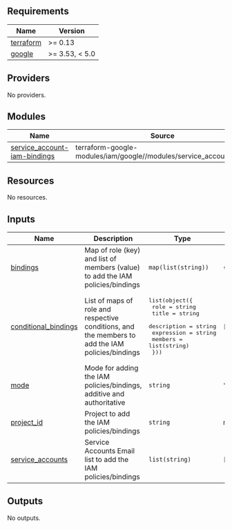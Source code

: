 <!-- BEGIN_TF_DOCS -->
## Requirements

| Name | Version |
|------|---------|
| <a name="requirement_terraform"></a> [terraform](#requirement\_terraform) | >= 0.13 |
| <a name="requirement_google"></a> [google](#requirement\_google) | >= 3.53, < 5.0 |

## Providers

No providers.

## Modules

| Name | Source | Version |
|------|--------|---------|
| <a name="module_service_account-iam-bindings"></a> [service\_account-iam-bindings](#module\_service\_account-iam-bindings) | terraform-google-modules/iam/google//modules/service_accounts_iam | n/a |

## Resources

No resources.

## Inputs

| Name | Description | Type | Default | Required |
|------|-------------|------|---------|:--------:|
| <a name="input_bindings"></a> [bindings](#input\_bindings) | Map of role (key) and list of members (value) to add the IAM policies/bindings | `map(list(string))` | `{}` | no |
| <a name="input_conditional_bindings"></a> [conditional\_bindings](#input\_conditional\_bindings) | List of maps of role and respective conditions, and the members to add the IAM policies/bindings | <pre>list(object({<br>    role        = string<br>    title       = string<br>    description = string<br>    expression  = string<br>    members     = list(string)<br>  }))</pre> | `[]` | no |
| <a name="input_mode"></a> [mode](#input\_mode) | Mode for adding the IAM policies/bindings, additive and authoritative | `string` | `"additive"` | no |
| <a name="input_project_id"></a> [project\_id](#input\_project\_id) | Project to add the IAM policies/bindings | `string` | n/a | yes |
| <a name="input_service_accounts"></a> [service\_accounts](#input\_service\_accounts) | Service Accounts Email list to add the IAM policies/bindings | `list(string)` | `[]` | no |

## Outputs

No outputs.
<!-- END_TF_DOCS -->